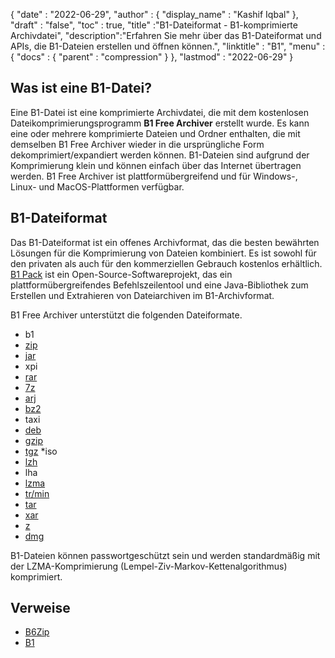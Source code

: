 {
  "date" : "2022-06-29",
  "author" : {
    "display_name" : "Kashif Iqbal"
},
  "draft" : "false",
  "toc" : true,
  "title" :"B1-Dateiformat - B1-komprimierte Archivdatei",
  "description":"Erfahren Sie mehr über das B1-Dateiformat und APIs, die B1-Dateien erstellen und öffnen können.",
  "linktitle" : "B1",
  "menu" : {
    "docs" : {
      "parent" : "compression"
}
},
  "lastmod" : "2022-06-29"
}

## Was ist eine B1-Datei?

Eine B1-Datei ist eine komprimierte Archivdatei, die mit dem kostenlosen Dateikomprimierungsprogramm **B1 Free Archiver** erstellt wurde. Es kann eine oder mehrere komprimierte Dateien und Ordner enthalten, die mit demselben B1 Free Archiver wieder in die ursprüngliche Form dekomprimiert/expandiert werden können. B1-Dateien sind aufgrund der Komprimierung klein und können einfach über das Internet übertragen werden. B1 Free Archiver ist plattformübergreifend und für Windows-, Linux- und MacOS-Plattformen verfügbar.

## B1-Dateiformat

Das B1-Dateiformat ist ein offenes Archivformat, das die besten bewährten Lösungen für die Komprimierung von Dateien kombiniert. Es ist sowohl für den privaten als auch für den kommerziellen Gebrauch kostenlos erhältlich. [B1 Pack](https://github.com/b1-pack/b1-pack) ist ein Open-Source-Softwareprojekt, das ein plattformübergreifendes Befehlszeilentool und eine Java-Bibliothek zum Erstellen und Extrahieren von Dateiarchiven im B1-Archivformat.

B1 Free Archiver unterstützt die folgenden Dateiformate.

* b1
* [zip](/de/compression/zip/)
* [jar](/de/programming/jar/)
* xpi
* [rar](/de/compression/rar/)
* [7z](/de/compression/7z/)
* [arj](/de/compression/arj/)
* [bz2](/de/compression/bz2/)
* taxi
* [deb](/de/compression/deb/)
* [gzip](/de/compression/gzip/)
* [tgz](/de/compression/tgz/)
*iso
* [lzh](/de/compression/lzh/)
* lha
* [lzma](/de/compression/lzma/)
* [tr/min](/de/compression/tr/min/)
* [tar](/de/compression/tar/)
* [xar](/de/compression/xar/)
* [z](/de/compression/z/)
* [dmg](/de/compression/dmg/)


B1-Dateien können passwortgeschützt sein und werden standardmäßig mit der LZMA-Komprimierung (Lempel-Ziv-Markov-Kettenalgorithmus) komprimiert.

## Verweise

* [B6Zip](http://b6zip.com)
* [B1](https://b1.org/)

